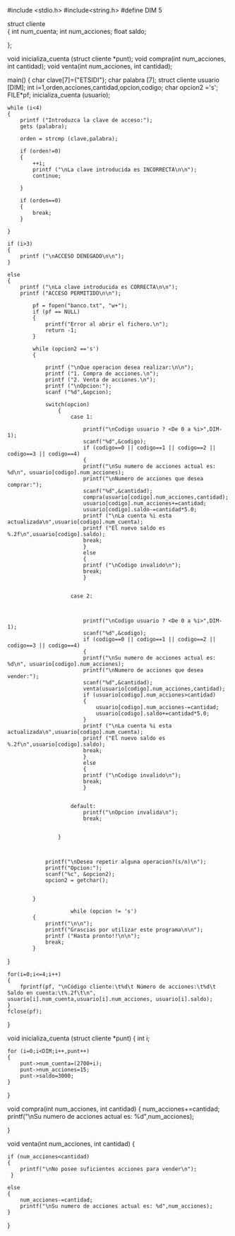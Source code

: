 
#include <stdio.h>
#include<string.h>
#define DIM 5


struct cliente  
{ 
	int num_cuenta; 
	int num_acciones; 
	float saldo;

};

void inicializa_cuenta (struct cliente *punt);
void compra(int num_acciones, int cantidad); 
void venta(int num_acciones, int cantidad);


main()
{
	char clave[7]={"ETSIDI"};
	char palabra [7];
	struct cliente usuario [DIM];
	int i=1,orden,acciones,cantidad,opcion,codigo;
	char opcion2 ='s';
	FILE*pf;
	inicializa_cuenta (usuario);
	
	
	
	while (i<4)
	{
		printf ("Introduzca la clave de acceso:");
		gets (palabra);
		
		orden = strcmp (clave,palabra);
		
		if (orden!=0)
		{
			++i;
			printf ("\nLa clave introducida es INCORRECTA\n\n");
			continue;
			
		}
		
		if (orden==0)
		{
			break;
		}
		
	}

	if (i>3)
	{
		printf ("\nACCESO DENEGADO\n\n");		
	}
	
	else
	{
		printf ("\nLa clave introducida es CORRECTA\n\n");
		printf ("ACCESO PERMITIDO\n\n");
		
			pf = fopen("banco.txt", "w+"); 
			if (pf == NULL) 
			{ 	
				printf("Error al abrir el fichero.\n"); 
				return -1;
			}
			
			while (opcion2 =='s')
			{
			
				printf ("\nQue operacion desea realizar:\n\n");
				printf ("1. Compra de acciones.\n");
			  	printf ("2. Venta de acciones.\n");
			   	printf ("\nOpcion:");
			  	scanf ("%d",&opcion);
			  	
				switch(opcion)
				  	{
				    	case 1:
				    					    		
							printf("\nCodigo usuario ? <De 0 a %i>",DIM-1);
							scanf("%d",&codigo);
							if (codigo==0 || codigo==1 || codigo==2 || codigo==3 || codigo==4)
				    		{
				            printf("\nSu numero de acciones actual es: %d\n", usuario[codigo].num_acciones);
				            printf("\nNumero de acciones que desea comprar:");
				            scanf("%d",&cantidad);
				            compra(usuario[codigo].num_acciones,cantidad);
				            usuario[codigo].num_acciones+=cantidad; 
				            usuario[codigo].saldo-=cantidad*5.0;
				            printf ("\nLa cuenta %i esta actualizada\n",usuario[codigo].num_cuenta);
				            printf ("El nuevo saldo es %.2f\n",usuario[codigo].saldo);
				            break;
				        	}
				        	else
				       		{
				        	printf ("\nCodigo invalido\n");
				        	break;
							}
					
				    
				    	case 2:
				    		
				    		
							
				    		printf("\nCodigo usuario ? <De 0 a %i>",DIM-1);
							scanf("%d",&codigo);
							if (codigo==0 || codigo==1 || codigo==2 || codigo==3 || codigo==4)
				    		{
				            printf("\nSu numero de acciones actual es: %d\n", usuario[codigo].num_acciones);
				            printf("\nNumero de acciones que desea vender:");
				            scanf("%d",&cantidad);
				            venta(usuario[codigo].num_acciones,cantidad);
				            if (usuario[codigo].num_acciones>cantidad) 
							{
								usuario[codigo].num_acciones-=cantidad; 
								usuario[codigo].saldo+=cantidad*5.0;
							}
				            printf ("\nLa cuenta %i esta actualizada\n",usuario[codigo].num_cuenta);
				            printf ("El nuevo saldo es %.2f\n",usuario[codigo].saldo);
				            break;
				        	}
				       		else
				        	{
				        	printf ("\nCodigo invalido\n");
				        	break;
							}
					
				            
				    	default:
				            printf("\nOpcion invalida\n");
				            break;
				
			    	
					}
				
				
			
				printf("\nDesea repetir alguna operacion?(s/n)\n");
				printf("Opcion:");
				scanf("%c", &opcion2);
				opcion2 = getchar();
			
			
			}
			    
						while (opcion != 's')
			{
				printf("\n\n");
				printf("Grascias por utilizar este programa\n\n");
				printf ("Hasta pronto!!\n\n");
				break;		
			}

 }
	
	
	for(i=0;i<=4;i++)	
	{
		fprintf(pf, "\nCódigo cliente:\t%d\t Número de acciones:\t%d\t Saldo en cuenta:\t%.2f\t\n", usuario[i].num_cuenta,usuario[i].num_acciones, usuario[i].saldo);
	}
	fclose(pf); 
	
}


void inicializa_cuenta (struct cliente *punt) 
{ 
	int i;

	for (i=0;i<DIM;i++,punt++)
	{
		punt->num_cuenta=(2700+i);
		punt->num_acciones=15;
		punt->saldo=3000;
	}
}

void compra(int num_acciones, int cantidad) 
{ 
	num_acciones+=cantidad; 
	printf("\nSu numero de acciones actual es: %d",num_acciones);
	
}

void venta(int num_acciones, int cantidad) 
{ 
	
	if (num_acciones<cantidad)
	{
	 	printf("\nNo posee suficientes acciones para vender\n"); 
	 }
	
	else 
	{
		num_acciones-=cantidad; 
		printf("\nSu numero de acciones actual es: %d",num_acciones); 
	}
}
